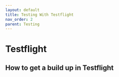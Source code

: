 ```yaml
---
layout: default
title: Testing With Testflight
nav_order: 2
parent: Testing
---
```

# Testflight
## How to get a build up in Testflight